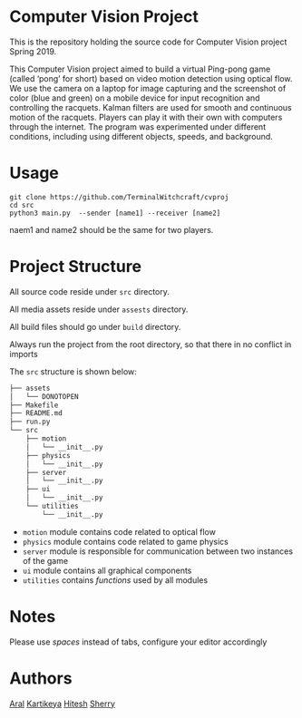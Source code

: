 # Computer Vision Project

This is the repository holding the source code for Computer Vision project Spring 2019.

This Computer Vision project aimed to build a virtual Ping-pong game (called ‘pong’ for short) based on video motion detection using optical flow. We use the camera on a laptop for image capturing and the screenshot of color (blue and green) on a mobile device for input recognition and controlling the racquets.  Kalman filters are used for smooth and continuous motion of the racquets. Players can play it with their own with computers through the internet. The program was experimented under different conditions, including using different objects, speeds, and background. 

# Usage
```
git clone https://github.com/TerminalWitchcraft/cvproj
cd src
python3 main.py  --sender [name1] --receiver [name2]
```
naem1 and name2 should be the same for two players.

# Project Structure

All source code reside under `src` directory. 

All media assets reside under `assests` directory.

All build files should go under `build` directory.

Always run the project from the root directory, so that there in no conflict in imports

The `src` structure is shown below:

```bash
├── assets
│   └── DONOTOPEN
├── Makefile
├── README.md
├── run.py
└── src
    ├── motion
    │   └── __init__.py
    ├── physics
    │   └── __init__.py
    ├── server
    │   └── __init__.py
    ├── ui
    │   └── __init__.py
    └── utilities
        └── __init__.py
```

* `motion` module contains code related to optical flow
* `physics` module contains code related to game physics
* `server` module is responsible for communication between two instances of the game
* `ui` module contains all graphical components
* `utilities` contains _*functions*_ used by all modules 

# Notes

Please use _*spaces*_ instead of tabs, configure your editor accordingly

# Authors


[Aral](ahh335@nyu.edu)
[Kartikeya](kn1481@nyu.edu)
[Hitesh](hp1293@nyu.edu)
[Sherry](hrc304@nyu.edu)
